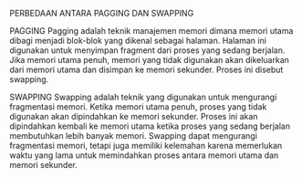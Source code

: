 
PERBEDAAN ANTARA PAGGING DAN SWAPPING

PAGGING 
Pagging adalah teknik manajemen memori dimana memori utama dibagi menjadi blok-blok yang dikenal sebagai halaman. Halaman ini digunakan untuk menyimpan fragment dari proses yang sedang berjalan. Jika memori utama penuh, memori yang tidak digunakan akan dikeluarkan dari memori utama dan disimpan ke memori sekunder. Proses ini disebut swapping.

SWAPPING 
Swapping adalah teknik yang digunakan untuk mengurangi fragmentasi memori. Ketika memori utama penuh, proses yang tidak digunakan akan dipindahkan ke memori sekunder. Proses ini akan dipindahkan kembali ke memori utama ketika proses yang sedang berjalan membutuhkan lebih banyak memori. Swapping dapat mengurangi fragmentasi memori, tetapi juga memiliki kelemahan karena memerlukan waktu yang lama untuk memindahkan proses antara memori utama dan memori sekunder.
